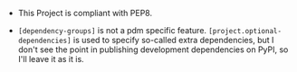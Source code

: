 - This Project is compliant with PEP8.

- `[dependency-groups]` is not a pdm specific feature. `[project.optional-dependencies]` is used to specify so-called extra dependencies, but I don't see the point in publishing development dependencies on PyPI, so I'll leave it as it is.